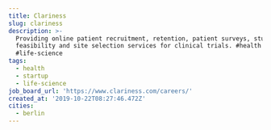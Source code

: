 ```yaml
---
title: Clariness
slug: clariness
description: >-
  Providing online patient recruitment, retention, patient surveys, study
  feasibility and site selection services for clinical trials. #health #startup
  #life-science
tags:
  - health
  - startup
  - life-science
job_board_url: 'https://www.clariness.com/careers/'
created_at: '2019-10-22T08:27:46.472Z'
cities:
  - berlin
---
```


